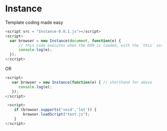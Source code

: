 # Instance
Template coding made easy

```javascript
<script src = "Instance-0.0.1.js"></script>
<script>
  var browser = new Instance(document, function(e) { 
      // this code executes when the DOM is loaded, with the `this` scope set to `document`
      console.log(e);
  });
</script>
```

OR

```javascript
<script>
   var browser = new Instance(function(e) { // shorthand for above
      console.log(e);
   });
</script>
```

```javascript
 <script>
    if (browser.supports('void','let')) {
        browser.loadScript("test.js");
    }
</script>
```
